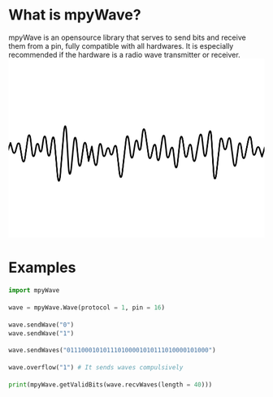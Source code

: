# What is mpyWave?

mpyWave is an opensource library that serves to send bits and receive them from a pin, fully compatible with all hardwares.
It is especially recommended if the hardware is a radio wave transmitter or receiver.
![Waves](https://raw.githubusercontent.com/ANDRVV/mpyWave/main/26855362.jpg)

# Examples
```python
import mpyWave

wave = mpyWave.Wave(protocol = 1, pin = 16)

wave.sendWave("0")
wave.sendWave("1")

wave.sendWaves("011100010101110100001010111010000101000")

wave.overflow("1") # It sends waves compulsively

print(mpyWave.getValidBits(wave.recvWaves(length = 40)))
```
